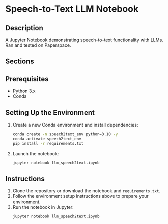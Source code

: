 
# Speech-to-Text LLM Notebook

## Description
A Jupyter Notebook demonstrating speech-to-text functionality with LLMs. Ran and tested on Paperspace.

## Sections


## Prerequisites
- Python 3.x
- Conda

## Setting Up the Environment
1. Create a new Conda environment and install dependencies:
   ```bash
   conda create -n speech2text_env python=3.10 -y
   conda activate speech2text_env
   pip install -r requirements.txt
   ```

2. Launch the notebook:
   ```bash
   jupyter notebook llm_speech2text.ipynb
   ```

## Instructions
1. Clone the repository or download the notebook and `requirements.txt`.
2. Follow the environment setup instructions above to prepare your environment.
3. Run the notebook in Jupyter:
   ```bash
   jupyter notebook llm_speech2text.ipynb
   ```
